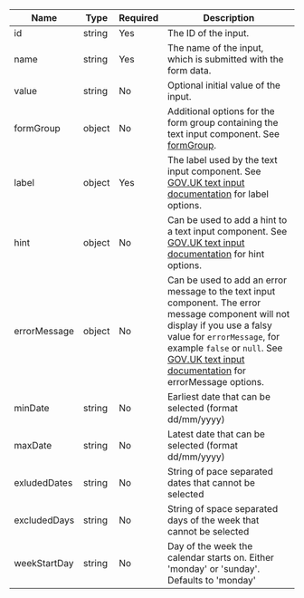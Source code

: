 | Name         | Type   | Required | Description                                                                                                                      |
| ------------ | ------ | -------- | -------------------------------------------------------------------------------------------------------------------------------- |
| id           | string | Yes      | The ID of the input.                |
| name         | string | Yes      | The name of the input, which is submitted with the form data. |
| value        | string | No       | Optional initial value of the input. |
| formGroup    | object | No       | Additional options for the form group containing the text input component. See [formGroup](#options-date-picker-form-group). |
| label        | object | Yes      | The label used by the text input component. See [GOV.UK text input documentation](https://design-system.service.gov.uk/components/text-input/) for label options. |
| hint         | object | No       | Can be used to add a hint to a text input component. See [GOV.UK text input documentation](https://design-system.service.gov.uk/components/text-input/) for hint options. |
| errorMessage | object | No       | Can be used to add an error message to the text input component. The error message component will not display if you use a falsy value for `errorMessage`, for example `false` or `null`. See [GOV.UK text input documentation](https://design-system.service.gov.uk/components/text-input/) for errorMessage options. |
| minDate      | string | No       | Earliest date that can be selected (format dd/mm/yyyy) |
| maxDate      | string | No       | Latest date that can be selected (format dd/mm/yyyy) |
| exludedDates | string | No       | String of pace separated dates that cannot be selected |
| excludedDays | string | No       | String of space separated days of the week that cannot be selected |
| weekStartDay | string | No       | Day of the week the calendar starts on. Either 'monday' or 'sunday'. Defaults to 'monday' |


